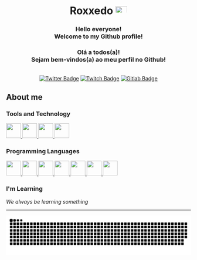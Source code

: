 <h1 align="center"> Roxxedo <img src="https://www.gov.br/planalto/pt-br/conheca-a-presidencia/acervo/simbolos-nacionais/bandeira/bandeiragrande.jpg" width=32 height=22> </h1> 
<h3 align="center"> Hello everyone! <br> Welcome to my Github profile! </h3>
<h3 align="center"> Olá a todos(a)! <br> Sejam bem-vindos(a) ao meu perfil no Github! </h3>

<br>

<div align="center">
  <a href="https://twitter.com/r0xxedo"><img src="https://img.shields.io/badge/Twitter-blue?style=for-the-badge&logo=twitter&logoColor=white" alt="Twitter Badge"/></a>
  <a href="https://twitch.tv/roxxedo"><img src="https://img.shields.io/badge/Twitch-9146FF?style=for-the-badge&logo=twitch&logoColor=white" alt="Twitch Badge"></a>
  <a href="https://gitlab.com/Roxedo"><img src="https://img.shields.io/badge/GitLab-E24329?style=for-the-badge&logo=gitlab&logoColor=white" alt="Gitlab Badge"></a>
</div>

## About me

### Tools and Technology
<div>
  <a href="https://git-scm.com/">
    <img width=40 height=40 src="https://cdn.jsdelivr.net/gh/devicons/devicon/icons/git/git-original.svg" />
  </a>
  <a href="https://kernel.org/">
    <img width=40 height=40 src="https://cdn.jsdelivr.net/gh/devicons/devicon/icons/linux/linux-original.svg" />
  </a>
  <a href="https://www.microsoft.com/windows/">
    <img width=40 height=40 src="https://cdn.jsdelivr.net/gh/devicons/devicon/icons/windows8/windows8-original.svg" />
  </a>
  <a href="https://www.apple.com/">
    <img width=40 height=40 src="https://cdn.jsdelivr.net/gh/devicons/devicon/icons/apple/apple-original.svg" />
  </a>
</div>

### Programming Languages
<div>
  <a href="https://developer.mozilla.org/en-US/docs/Glossary/HTML5">
    <img width=40 height=40 src="https://cdn.jsdelivr.net/gh/devicons/devicon/icons/html5/html5-original.svg" />
  </a>
  <a href="https://developer.mozilla.org/en-US/docs/Glossary/CSS">
    <img width=40 height=40 src="https://cdn.jsdelivr.net/gh/devicons/devicon/icons/css3/css3-original.svg" />
  </a>
  <a href="https://developer.mozilla.org/en-US/docs/Glossary/Javascript">
    <img width=40 height=40 src="https://cdn.jsdelivr.net/gh/devicons/devicon/icons/javascript/javascript-original.svg" />
  </a>
  <a href="https://www.typescriptlang.org/">
    <img width=40 height=40 src="https://cdn.jsdelivr.net/gh/devicons/devicon/icons/typescript/typescript-original.svg" />
  </a>
  
  <a href="https://adoptium.net/en-GB/">
    <img width=40 height=40 src="https://cdn.jsdelivr.net/gh/devicons/devicon/icons/java/java-original.svg" />
  </a>
  <a href="https://kotlinlang.org/">
    <img width=40 height=40 src="https://cdn.jsdelivr.net/gh/devicons/devicon/icons/kotlin/kotlin-original.svg" />
  </a>
  
  <a href="https://www.rust-lang.org/">
    <img width=40 height=40 src="https://raw.githubusercontent.com/rust-lang/rust-artwork/master/logo/rust-logo-256x256.png" />
  </a>
</div>

### I'm Learning
<i>We always be learning something</i>

---

<picture>
  <source media="(prefers-color-scheme: dark)" srcset="https://raw.githubusercontent.com/Roxxedo/Roxxedo/output/github-contribution-grid-snake-dark.svg" />
  <source media="(prefers-color-scheme: light)" srcset="https://raw.githubusercontent.com/Roxxedo/Roxxedo/output/github-contribution-grid-snake.svg" />
  <img alt="github-snake" src="https://raw.githubusercontent.com/Roxxedo/Roxxedo/output/github-contribution-grid-snake.svg" />
</picture>
